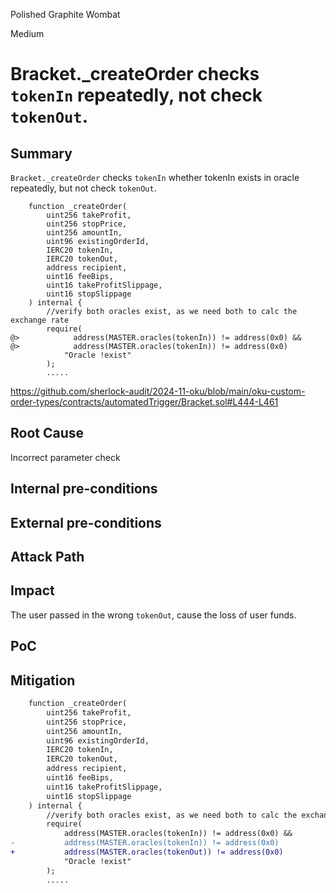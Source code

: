 Polished Graphite Wombat

Medium

# Bracket._createOrder checks `tokenIn` repeatedly, not check `tokenOut`.


## Summary

`Bracket._createOrder` checks `tokenIn` whether tokenIn exists in oracle repeatedly, but not check `tokenOut`.

```solidity
    function _createOrder(
        uint256 takeProfit,
        uint256 stopPrice,
        uint256 amountIn,
        uint96 existingOrderId,
        IERC20 tokenIn,
        IERC20 tokenOut,
        address recipient,
        uint16 feeBips,
        uint16 takeProfitSlippage,
        uint16 stopSlippage
    ) internal {
        //verify both oracles exist, as we need both to calc the exchange rate
        require(
@>            address(MASTER.oracles(tokenIn)) != address(0x0) &&
@>            address(MASTER.oracles(tokenIn)) != address(0x0)
            "Oracle !exist"
        );
        .....
```
https://github.com/sherlock-audit/2024-11-oku/blob/main/oku-custom-order-types/contracts/automatedTrigger/Bracket.sol#L444-L461

## Root Cause
Incorrect parameter check

## Internal pre-conditions


## External pre-conditions


## Attack Path

## Impact
The user passed in the wrong `tokenOut`, cause the loss of user funds.

## PoC

## Mitigation
```diff
    function _createOrder(
        uint256 takeProfit,
        uint256 stopPrice,
        uint256 amountIn,
        uint96 existingOrderId,
        IERC20 tokenIn,
        IERC20 tokenOut,
        address recipient,
        uint16 feeBips,
        uint16 takeProfitSlippage,
        uint16 stopSlippage
    ) internal {
        //verify both oracles exist, as we need both to calc the exchange rate
        require(
            address(MASTER.oracles(tokenIn)) != address(0x0) && 
-           address(MASTER.oracles(tokenIn)) != address(0x0)
+           address(MASTER.oracles(tokenOut)) != address(0x0)
            "Oracle !exist"
        );
        .....
```